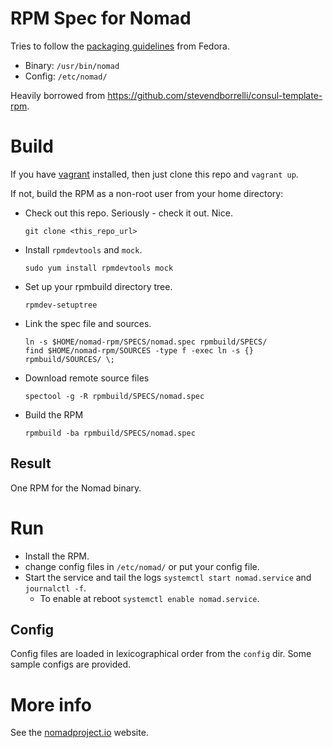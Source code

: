 # RPM Spec for Nomad

Tries to follow the [packaging guidelines](https://fedoraproject.org/wiki/Packaging:Guidelines) from Fedora.

* Binary: `/usr/bin/nomad`
* Config: `/etc/nomad/`

Heavily borrowed from https://github.com/stevendborrelli/consul-template-rpm.

# Build

If you have [vagrant](https://www.vagrantup.com/) installed, then just clone this repo and `vagrant up`.

If not, build the RPM as a non-root user from your home directory:

* Check out this repo. Seriously - check it out. Nice.
    ```
    git clone <this_repo_url>
    ```

* Install `rpmdevtools` and `mock`.
    ```
    sudo yum install rpmdevtools mock
    ```

* Set up your rpmbuild directory tree.
    ```
    rpmdev-setuptree
    ```

* Link the spec file and sources.
    ```
    ln -s $HOME/nomad-rpm/SPECS/nomad.spec rpmbuild/SPECS/
    find $HOME/nomad-rpm/SOURCES -type f -exec ln -s {} rpmbuild/SOURCES/ \;
    ```

* Download remote source files
    ```
    spectool -g -R rpmbuild/SPECS/nomad.spec
    ```

* Build the RPM
    ```
    rpmbuild -ba rpmbuild/SPECS/nomad.spec
    ```

## Result

One RPM for the Nomad binary.

# Run

* Install the RPM.
* change config files in `/etc/nomad/` or put your config file.
* Start the service and tail the logs `systemctl start nomad.service` and `journalctl -f`.
  * To enable at reboot `systemctl enable nomad.service`.

## Config

Config files are loaded in lexicographical order from the `config` dir. Some
sample configs are provided.

# More info

See the [nomadproject.io](http://www.nomadproject.io) website.
